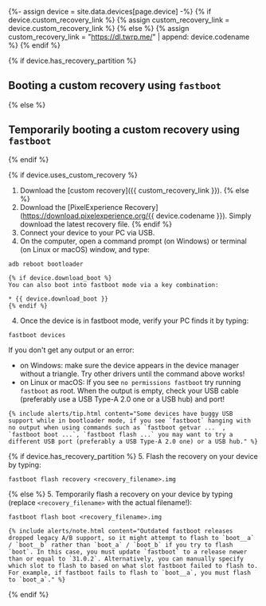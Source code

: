 {%- assign device = site.data.devices[page.device] -%}
{% if device.custom_recovery_link %}
{% assign custom_recovery_link = device.custom_recovery_link %}
{% else %}
{% assign custom_recovery_link = "https://dl.twrp.me/" | append: device.codename %}
{% endif %}

{% if device.has_recovery_partition %}
## Booting a custom recovery using `fastboot`
{% else %}
## Temporarily booting a custom recovery using `fastboot`
{% endif %}

{% if device.uses_custom_recovery %}
1. Download the [custom recovery]({{ custom_recovery_link }}).
{% else %}
1. Download the [PixelExperience Recovery](https://download.pixelexperience.org/{{ device.codename }}). Simply download the latest recovery file.
{% endif %}
2. Connect your device to your PC via USB.
3. On the computer, open a command prompt (on Windows) or terminal (on Linux or macOS) window, and type:
```
adb reboot bootloader
```
    {% if device.download_boot %}
    You can also boot into fastboot mode via a key combination:

    * {{ device.download_boot }}
    {% endif %}
4. Once the device is in fastboot mode, verify your PC finds it by typing:
```
fastboot devices
```
  If you don't get any output or an error:
   * on Windows: make sure the device appears in the device manager without a triangle. Try other drivers until the command above works!
   * on Linux or macOS: If you see `no permissions fastboot` try running `fastboot` as root. When the output is empty, check your USB cable (preferably use a USB Type-A 2.0 one or a USB hub) and port!

    {% include alerts/tip.html content="Some devices have buggy USB support while in bootloader mode, if you see `fastboot` hanging with no output when using commands such as `fastboot getvar ... `, `fastboot boot ...`, `fastboot flash ...` you may want to try a different USB port (preferably a USB Type-A 2.0 one) or a USB hub." %}
{% if device.has_recovery_partition %}
5. Flash the recovery on your device by typing:
```
fastboot flash recovery <recovery_filename>.img
```
{% else %}
5. Temporarily flash a recovery on your device by typing (replace `<recovery_filename>` with the actual filename!):
```
fastboot flash boot <recovery_filename>.img
```
    {% include alerts/note.html content="Outdated fastboot releases dropped legacy A/B support, so it might attempt to flash to `boot__a` / `boot__b` rather than `boot_a` / `boot_b` if you try to flash `boot`. In this case, you must update `fastboot` to a release newer than or equal to `31.0.2`. Alternatively, you can manually specify which slot to flash to based on what slot fastboot failed to flash to. For example, if fastboot fails to flash to `boot__a`, you must flash to `boot_a`." %}
{% endif %}
